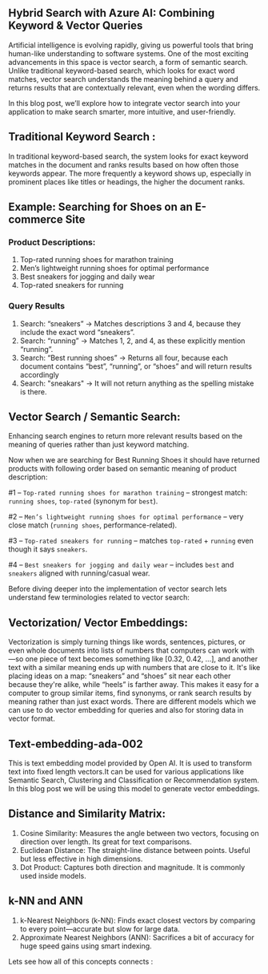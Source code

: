 ## Hybrid Search with Azure AI: Combining Keyword & Vector Queries
Artificial intelligence is evolving rapidly, giving us powerful tools that bring human-like understanding to software systems. One of the most exciting advancements in this space is vector search, a form of semantic search. Unlike traditional keyword-based search, which looks for exact word matches, vector search understands the meaning behind a query and returns results that are contextually relevant, even when the wording differs.

In this blog post, we’ll explore how to integrate vector search into your application to make search smarter, more intuitive, and user-friendly.

## Traditional Keyword Search :
In traditional keyword-based search, the system looks for exact keyword matches in the document and ranks results based on how often those keywords appear. The more frequently a keyword shows up, especially in prominent places like titles or headings, the higher the document ranks.

## Example: Searching for Shoes on an E-commerce Site

### Product Descriptions:
1. Top-rated running shoes for marathon training
2. Men’s lightweight running shoes for optimal performance
3. Best sneakers for jogging and daily wear
4. Top-rated sneakers for running

### Query Results
1. Search: “sneakers” -> Matches descriptions 3 and 4, because they include the exact word “sneakers”.
2. Search: “running” -> Matches 1, 2, and 4, as these explicitly mention “running”.
3. Search: “Best running shoes” -> Returns all four, because each document contains “best”, “running”, or “shoes” and will return results accordingly
4. Search: "sneakars" ->  It will not return anything as the spelling mistake is there. 

## Vector Search / Semantic Search:
Enhancing search engines to return more relevant results based on the meaning of queries rather than just keyword matching.

Now when we are searching for Best Running Shoes it should have returned products with following order based on semantic meaning of product description: 

  #1 – `Top‑rated running shoes for marathon training` – strongest match: `running shoes`, `top-rated` (synonym for `best`).

  #2 – `Men’s lightweight running shoes for optimal performance` – very close match (`running shoes`, performance-related).

  #3 – `Top‑rated sneakers for running` – matches `top-rated` + `running` even though it says `sneakers`.

  #4 – `Best sneakers for jogging and daily wear` – includes `best` and `sneakers` aligned with running/casual wear.

Before diving deeper into the implementation of vector search lets understand few terminologies related to vector search:

## Vectorization/ Vector Embeddings:

Vectorization is simply turning things like words, sentences, pictures, or even whole documents into lists of numbers that computers can work with—so one piece of text becomes something like [0.32, 0.42, …], and another text with a similar meaning ends up with numbers that are close to it. It's like placing ideas on a map: “sneakers” and “shoes” sit near each other because they're alike, while “heels” is farther away. This makes it easy for a computer to group similar items, find synonyms, or rank search results by meaning rather than just exact words.
There are different models which we can use to do vector embedding for queries and also for storing data in vector format. 

## Text-embedding-ada-002

This is text embedding model provided by Open AI. It is used to transform text into fixed length vectors.It can be used for various applications like Semantic Search, Clustering and Classification or Recommendation system.
In this blog post we will be using this model to generate vector embeddings.

## Distance and Similarity Matrix:

1. Cosine Similarity: Measures the angle between two vectors, focusing on direction over length. Its great for text comparisons.
2. Euclidean Distance: The straight-line distance between points. Useful but less effective in high dimensions.
3. Dot Product: Captures both direction and magnitude. It is commonly used inside models.

## k-NN and ANN

1. k-Nearest Neighbors (k-NN): Finds exact closest vectors by comparing to every point—accurate but slow for large data.
2. Approximate Nearest Neighbors (ANN): Sacrifices a bit of accuracy for huge speed gains using smart indexing.

Lets see how all of this concepts connects :
